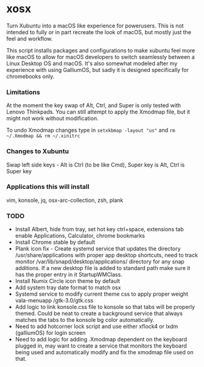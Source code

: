 # xosx

Turn Xubuntu into a macOS like experience for powerusers. This is not intended to fully or in part recreate the look of macOS, but mostly just the feel and workflow.

This script installs packages and configurations to make xubuntu feel more like macOS to allow for macOS developers to switch seamlessly between a Linux Desktop OS and macOS. It's also somewhat modeled after my experience with using GalliumOS, but sadly it is designed specifically for chromebooks only.

### Limitations

At the moment the key swap of Alt, Ctrl, and Super is only tested with Lenovo Thinkpads. You can still attempt to apply the Xmodmap file, but it might not work without modification.

To undo Xmodmap changes type in `setxkbmap -layout "us"` and `rm ~/.Xmodmap && rm ~/.xinitrc`

### Changes to Xubuntu

Swap left side keys - Alt is Ctrl (to be like Cmd), Super key is Alt, Ctrl is Super key

### Applications this will install
 vim, konsole, jq, osx-arc-collection, zsh, plank

### TODO

- Install Albert, hide from tray, set hot key ctrl+space, extensions tab enable Applications, Calculator, chrome bookmarks
- Install Chrome stable by default
- Plank icon fix - Create systemd service that updates the directory /usr/share/applications with proper app desktop shortcuts, need to track monitor /var/lib/snapd/desktop/applications/ directory for any snap additions. If a new desktop file is added to standard path make sure it has the proper entry in it StartupWMClass.
- Install Numix Circle icon theme by default
- Add system tray date format to match osx
- Systemd service to modify current theme css to apply proper weight vala-menuapp /gtk-3.0/gtk.css
- Add logic to link konsole.css file to konsole so that tabs will be properly themed. Could be neat to create a background service that always matches the tabs to the konsole bg color automatically.
- Need to add hotcorner lock script and use either xflock4 or lxdm (galliumOS) for login screen
- Need to add logic for adding .Xmodmap dependent on the keyboard plugged in, may want to create a service that monitors the keyboard being used and automatically modify and fix the xmodmap file used on that.